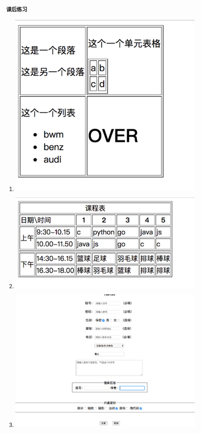 #### 课后练习



1. ![](../../pics/html/forms_and_tables/3.png)


2. ![](../../pics/html/forms_and_tables/4.png)

3. ![](../../pics/html/forms_and_tables/5.png)
